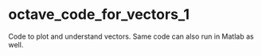 # octave_code_for_vectors_1
Code to plot and understand vectors. 
Same code can also run in Matlab as well.

